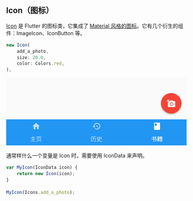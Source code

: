 
## Icon（图标）
[Icon](https://docs.flutter.io/flutter/widgets/Icon-class.html) 是 Flutter 的图标类，它集成了 [Material 风格的图标](https://material.io/icons/)。它有几个衍生的组件：ImageIcon、IconButton 等。

```js
new Icon(
    add_a_photo,
    size: 20.0,
    color: Colors.red,
),
```

![](/../../image/20180629222404.png)

通常样什么一个变量是 Icon 时，需要使用 IconData 来声明。

```js
var MyIcon(IconData icon) {
    return new Icon(icon);
}

MyIcon(Icons.add_a_photo);
```